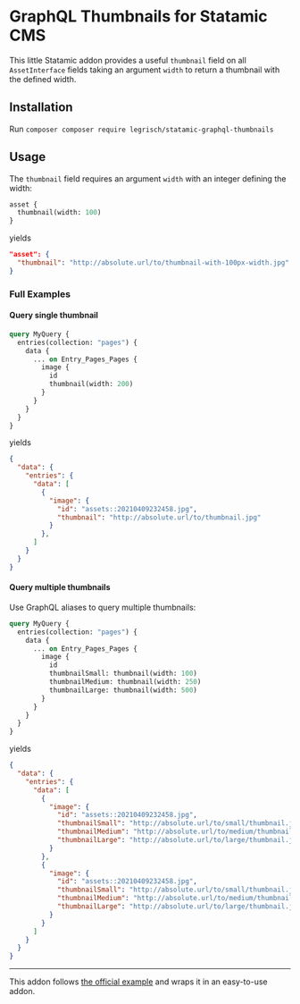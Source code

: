 # GraphQL Thumbnails for Statamic CMS

This little Statamic addon provides a useful `thumbnail` field on all `AssetInterface` fields taking an argument `width` to return a thumbnail with the defined width.

## Installation

Run `composer composer require legrisch/statamic-graphql-thumbnails`

## Usage

The `thumbnail` field requires an argument `width` with an integer defining the width:

```graphql
asset {
  thumbnail(width: 100)
}
```

yields

```json
"asset": {
  "thumbnail": "http://absolute.url/to/thumbnail-with-100px-width.jpg"
}
```

### Full Examples

#### Query single thumbnail

```graphql
query MyQuery {
  entries(collection: "pages") {
    data {
      ... on Entry_Pages_Pages {
        image {
          id
          thumbnail(width: 200)
        }
      }
    }
  }
}
```

yields

```json
{
  "data": {
    "entries": {
      "data": [
        {
          "image": {
            "id": "assets::20210409232458.jpg",
            "thumbnail": "http://absolute.url/to/thumbnail.jpg"
          }
        },
      ]
    }
  }
}
```

#### Query multiple thumbnails

Use GraphQL aliases to query multiple thumbnails:

```graphql
query MyQuery {
  entries(collection: "pages") {
    data {
      ... on Entry_Pages_Pages {
        image {
          id
          thumbnailSmall: thumbnail(width: 100)
          thumbnailMedium: thumbnail(width: 250)
          thumbnailLarge: thumbnail(width: 500)
        }
      }
    }
  }
}
```

yields

```json
{
  "data": {
    "entries": {
      "data": [
        {
          "image": {
            "id": "assets::20210409232458.jpg",
            "thumbnailSmall": "http://absolute.url/to/small/thumbnail.jpg",
            "thumbnailMedium": "http://absolute.url/to/medium/thumbnail.jpg",
            "thumbnailLarge": "http://absolute.url/to/large/thumbnail.jpg"
          }
        },
        {
          "image": {
            "id": "assets::20210409232458.jpg",
            "thumbnailSmall": "http://absolute.url/to/small/thumbnail.jpg",
            "thumbnailMedium": "http://absolute.url/to/medium/thumbnail.jpg",
            "thumbnailLarge": "http://absolute.url/to/large/thumbnail.jpg"
          }
        }
      ]
    }
  }
}
```

---

This addon follows [the official example](https://statamic.dev/graphql#custom-fields) and wraps it in an easy-to-use addon.